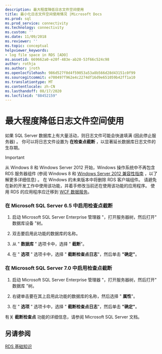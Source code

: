 ```yaml
---
description: 最大程度降低日志文件空间使用
title: 最小化日志文件空间使用情况 |Microsoft Docs
ms.prod: sql
ms.prod_service: connectivity
ms.technology: connectivity
ms.custom: ''
ms.date: 11/09/2018
ms.reviewer: ''
ms.topic: conceptual
helpviewer_keywords:
- log file space in RDS [ADO]
ms.assetid: 669662a0-e20f-483e-ab28-53f66c524c98
author: rothja
ms.author: jroth
ms.openlocfilehash: 986d527f0d4f59053a53a8b566d28d43151c0f99
ms.sourcegitcommit: e700497f962e4c2274df16d9e651059b42ff1a10
ms.translationtype: MT
ms.contentlocale: zh-CN
ms.lasthandoff: 08/17/2020
ms.locfileid: "88452159"
---
```

# <a name="minimizing-log-file-space-usage"></a>最大程度降低日志文件空间使用
如果 SQL Server 数据库上有大量活动，则日志文件可能会快速填满 (因此停止服务器) 。 你可以将日志文件设置为 **在检查点截断** ，以显著延长数据库日志文件的生存期。  
  
> [!IMPORTANT]
>  从 Windows 8 和 Windows Server 2012 开始，Windows 操作系统中不再包含 RDS 服务器组件 (参阅 Windows 8 和 [Windows Server 2012 兼容性指南](https://www.microsoft.com/download/details.aspx?id=27416) ，以了解更多详细信息) 。 在 Windows 的未来版本中将删除 RDS 客户端组件。 请避免在新的开发工作中使用该功能，并着手修改当前还在使用该功能的应用程序。 使用 RDS 的应用程序应迁移到 [WCF 数据服务](https://go.microsoft.com/fwlink/?LinkId=199565)。  
  
### <a name="to-enable-truncate-on-checkpoint-in-microsoft-sql-server-65"></a>在 Microsoft SQL Server 6.5 中启用检查点截断  
  
1.  启动 Microsoft SQL Server Enterprise 管理器 "，打开服务器树，然后打开" 数据库设备 "树。  
  
2.  双击要启用此功能的数据库的名称。  
  
3.  从 " **数据库** " 选项卡中，选择 " **截断**"。  
  
4.  在 " **选项** " 选项卡中，选择 " **截断检查点日志**"，然后单击 **"确定"**。  
  
### <a name="to-enable-truncate-on-checkpoint-in-microsoft-sql-server-70"></a>在 Microsoft SQL Server 7.0 中启用检查点截断  
  
1.  启动 Microsoft SQL Server Enterprise 管理器 "，打开服务器树，然后打开" 数据库 "树。  
  
2.  右键单击要在其上启用此功能的数据库的名称，然后选择 " **属性**"。  
  
3.  在 " **选项** " 选项卡中，选择 " **截断检查点日志**"，然后单击 **"确定"**。  
  
 有关 **截断检查点** 功能的详细信息，请参阅 Microsoft SQL Server 文档。  
  
## <a name="see-also"></a>另请参阅  
 [RDS 基础知识](../../../ado/guide/remote-data-service/rds-fundamentals.md)



